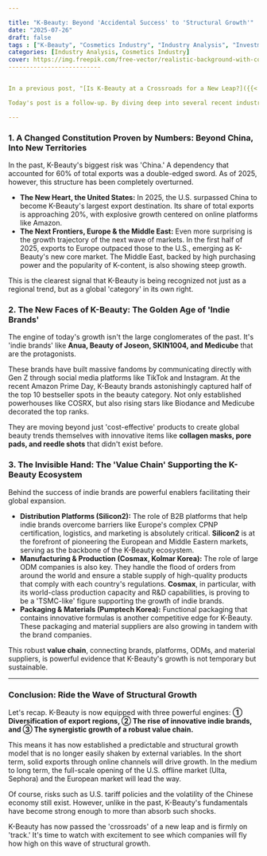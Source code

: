```yaml
---

title: "K-Beauty: Beyond 'Accidental Success' to 'Structural Growth'"
date: "2025-07-26"
draft: false
tags : ["K-Beauty", "Cosmetics Industry", "Industry Analysis", "Investment", "Indie Brands", "APR", "Silicon2", "Cosmax"]
categories: [Industry Analysis, Cosmetics Industry]
cover: https://img.freepik.com/free-vector/realistic-background-with-collection-different-cosmetics-containers-tubes-jars-cream-oil-balm-illustration_1284-29149.jpg?semt=ais_hybrid&w=740
--------------------------


In a previous post, "[Is K-Beauty at a Crossroads for a New Leap?]({{< relref "posts/2025-07-20-daily3-post" >}})," I discussed the paradigm shift and new opportunities facing K-Beauty. We looked at how the convergence of technology, data, and healthcare is reshaping the beauty industry landscape.

Today's post is a follow-up. By diving deep into several recent industry reports, I aim to prove that K-Beauty's current momentum is not just a fleeting trend or a temporary boom, but rather an entry into a phase of **'structural growth.'** K-Beauty is no longer the underdog that stumbled into success; it is evolving into a 'top dog' that is changing the rules of the global market.

---
```


### 1. A Changed Constitution Proven by Numbers: Beyond China, Into New Territories

In the past, K-Beauty's biggest risk was 'China.' A dependency that accounted for 60% of total exports was a double-edged sword. As of 2025, however, this structure has been completely overturned.

* **The New Heart, the United States:** In 2025, the U.S. surpassed China to become K-Beauty's largest export destination. Its share of total exports is approaching 20%, with explosive growth centered on online platforms like Amazon.
* **The Next Frontiers, Europe & the Middle East:** Even more surprising is the growth trajectory of the next wave of markets. In the first half of 2025, exports to Europe outpaced those to the U.S., emerging as K-Beauty's new core market. The Middle East, backed by high purchasing power and the popularity of K-content, is also showing steep growth.

This is the clearest signal that K-Beauty is being recognized not just as a regional trend, but as a global 'category' in its own right.

### 2. The New Faces of K-Beauty: The Golden Age of 'Indie Brands'

The engine of today's growth isn't the large conglomerates of the past. It's 'indie brands' like **Anua, Beauty of Joseon, SKIN1004, and Medicube** that are the protagonists.

These brands have built massive fandoms by communicating directly with Gen Z through social media platforms like TikTok and Instagram. At the recent Amazon Prime Day, K-Beauty brands astonishingly captured half of the top 10 bestseller spots in the beauty category. Not only established powerhouses like COSRX, but also rising stars like Biodance and Medicube decorated the top ranks.

They are moving beyond just 'cost-effective' products to create global beauty trends themselves with innovative items like **collagen masks, pore pads, and reedle shots** that didn't exist before.

### 3. The Invisible Hand: The 'Value Chain' Supporting the K-Beauty Ecosystem

Behind the success of indie brands are powerful enablers facilitating their global expansion.

* **Distribution Platforms (Silicon2):** The role of B2B platforms that help indie brands overcome barriers like Europe's complex CPNP certification, logistics, and marketing is absolutely critical. **Silicon2** is at the forefront of pioneering the European and Middle Eastern markets, serving as the backbone of the K-Beauty ecosystem.
* **Manufacturing & Production (Cosmax, Kolmar Korea):** The role of large ODM companies is also key. They handle the flood of orders from around the world and ensure a stable supply of high-quality products that comply with each country's regulations. **Cosmax**, in particular, with its world-class production capacity and R&D capabilities, is proving to be a 'TSMC-like' figure supporting the growth of indie brands.
* **Packaging & Materials (Pumptech Korea):** Functional packaging that contains innovative formulas is another competitive edge for K-Beauty. These packaging and material suppliers are also growing in tandem with the brand companies.

This robust **value chain**, connecting brands, platforms, ODMs, and material suppliers, is powerful evidence that K-Beauty's growth is not temporary but sustainable.

---

### Conclusion: Ride the Wave of Structural Growth

Let's recap. K-Beauty is now equipped with three powerful engines: **① Diversification of export regions, ② The rise of innovative indie brands, and ③ The synergistic growth of a robust value chain.**

This means it has now established a predictable and structural growth model that is no longer easily shaken by external variables. In the short term, solid exports through online channels will drive growth. In the medium to long term, the full-scale opening of the U.S. offline market (Ulta, Sephora) and the European market will lead the way.

Of course, risks such as U.S. tariff policies and the volatility of the Chinese economy still exist. However, unlike in the past, K-Beauty's fundamentals have become strong enough to more than absorb such shocks.

K-Beauty has now passed the 'crossroads' of a new leap and is firmly on 'track.' It's time to watch with excitement to see which companies will fly how high on this wave of structural growth.